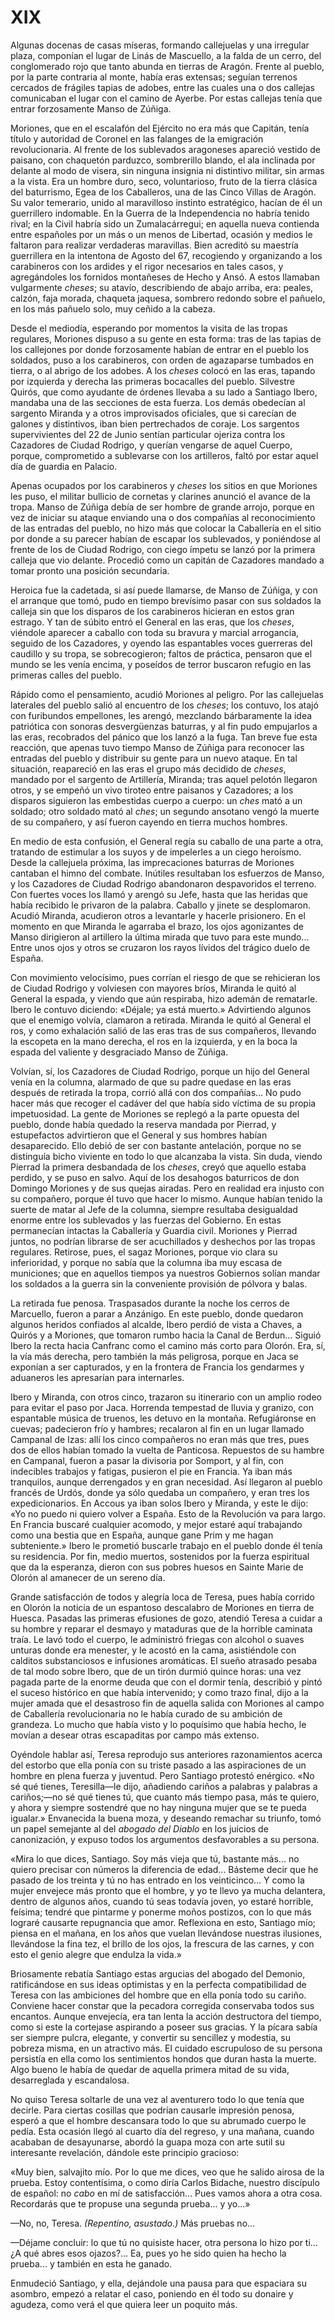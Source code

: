 # XIX

Algunas docenas de casas míseras, formando callejuelas y una irregular plaza,
componían el lugar de Linás de Mascuello, a la falda de un cerro, del
conglomerado rojo que tanto abunda en tierras de Aragón. Frente al pueblo, por
la parte contraria al monte, había eras extensas; seguían terrenos cercados de
frágiles tapias de adobes, entre las cuales una o dos callejas comunicaban el
lugar con el camino de Ayerbe. Por estas callejas tenía que entrar forzosamente
Manso de Zúñiga.

Moriones, que en el escalafón del Ejército no era más que Capitán, tenía título
y autoridad de Coronel en las falanges de la emigración revolucionaria. Al
frente de los sublevados aragoneses apareció vestido de paisano, con chaquetón
parduzco, sombrerillo blando, el ala inclinada por delante al modo de visera,
sin ninguna insignia ni distintivo militar, sin armas a la vista. Era un hombre
duro, seco, voluntarioso, fruto de la tierra clásica del baturrismo, Egea de
los Caballeros, una de las Cinco Villas de Aragón. Su valor temerario, unido al
maravilloso instinto estratégico, hacían de él un guerrillero indomable. En la
Guerra de la Independencia no habría tenido rival; en la Civil habría sido un
Zumalacárregui; en aquella nueva contienda entre españoles por un más o un
menos de Libertad, ocasión y medios le faltaron para realizar verdaderas
maravillas. Bien acreditó su maestría guerrillera en la intentona de Agosto del
67, recogiendo y organizando a los carabineros con los ardides y el rigor
necesarios en tales casos, y agregándoles los fornidos montañeses de Hecho
y Ansó. A estos llamaban vulgarmente *cheses*; su atavío, describiendo de abajo
arriba, era: peales, calzón, faja morada, chaqueta jaquesa, sombrero redondo
sobre el pañuelo, en los más pañuelo solo, muy ceñido a la cabeza.

Desde el mediodía, esperando por momentos la visita de las tropas regulares,
Moriones dispuso a su gente en esta forma: tras de las tapias de los callejones
por donde forzosamente habían de entrar en el pueblo los soldados, puso a los
carabineros, con orden de agazaparse tumbados en tierra, o al abrigo de los
adobes. A los *cheses* colocó en las eras, tapando por izquierda y derecha las
primeras bocacalles del pueblo. Silvestre Quirós, que como ayudante de órdenes
llevaba a su lado a Santiago Ibero, mandaba una de las secciones de esta
fuerza. Los demás obedecían al sargento Miranda y a otros improvisados
oficiales, que si carecían de galones y distintivos, iban bien pertrechados de
coraje. Los sargentos supervivientes del 22 de Junio sentían particular ojeriza
contra los Cazadores de Ciudad Rodrigo, y querían vengarse de aquel Cuerpo,
porque, comprometido a sublevarse con los artilleros, faltó por estar aquel día
de guardia en Palacio.

Apenas ocupados por los carabineros y *cheses* los sitios en que Moriones les
puso, el militar bullicio de cornetas y clarines anunció el avance de la tropa.
Manso de Zúñiga debía de ser hombre de grande arrojo, porque en vez de iniciar
su ataque enviando una o dos compañías al reconocimiento de las entradas del
pueblo, no hizo más que colocar la Caballería en el sitio por donde a su
parecer habían de escapar los sublevados, y poniéndose al frente de los de
Ciudad Rodrigo, con ciego ímpetu se lanzó por la primera calleja que vio
delante. Procedió como un capitán de Cazadores mandado a tomar pronto una
posición secundaria.

Heroica fue la cadetada, si así puede llamarse, de Manso de Zúñiga, y con el
arranque que tomó, pudo en tiempo brevísimo pasar con sus soldados la calleja
sin que los disparos de los carabineros hicieran en estos gran estrago. Y tan
de súbito entró el General en las eras, que los *cheses*, viéndole aparecer
a caballo con toda su bravura y marcial arrogancia, seguido de los Cazadores,
y oyendo las espantables voces guerreras del caudillo y su tropa, se
sobrecogieron; faltos de práctica, pensaron que el mundo se les venía encima,
y poseídos de terror buscaron refugio en las primeras calles del pueblo.

Rápido como el pensamiento, acudió Moriones al peligro. Por las callejuelas
laterales del pueblo salió al encuentro de los *cheses*; los contuvo, los atajó
con furibundos empellones, les arengó, mezclando bárbaramente la idea
patriótica con sonoras desvergüenzas baturras, y al fin pudo empujarlos a las
eras, recobrados del pánico que los lanzó a la fuga. Tan breve fue esta
reacción, que apenas tuvo tiempo Manso de Zúñiga para reconocer las entradas
del pueblo y distribuir su gente para un nuevo ataque. En tal situación,
reapareció en las eras el grupo más decidido de *cheses*, mandado por el
sargento de Artillería, Miranda; tras aquel pelotón llegaron otros, y se empeñó
un vivo tiroteo entre paisanos y Cazadores; a los disparos siguieron las
embestidas cuerpo a cuerpo: un *ches* mató a un soldado; otro soldado mató al
*ches*; un segundo ansotano vengó la muerte de su compañero, y así fueron
cayendo en tierra muchos hombres.

En medio de esta confusión, el General regía su caballo de una parte a otra,
tratando de estimular a los suyos y de impelerles a un ciego heroísmo. Desde la
callejuela próxima, las imprecaciones baturras de Moriones cantaban el himno
del combate. Inútiles resultaban los esfuerzos de Manso, y los Cazadores de
Ciudad Rodrigo abandonaron despavoridos el terreno. Con fuertes voces los llamó
y arengó su Jefe, hasta que las heridas que había recibido le privaron de la
palabra. Caballo y jinete se desplomaron. Acudió Miranda, acudieron otros
a levantarle y hacerle prisionero. En el momento en que Miranda le agarraba el
brazo, los ojos agonizantes de Manso dirigieron al artillero la última mirada
que tuvo para este mundo... Entre unos ojos y otros se cruzaron los rayos
lívidos del trágico duelo de España.

Con movimiento velocísimo, pues corrían el riesgo de que se rehicieran los de
Ciudad Rodrigo y volviesen con mayores bríos, Miranda le quitó al General la
espada, y viendo que aún respiraba, hizo ademán de rematarle. Ibero le contuvo
diciendo: «Déjale; ya está muerto.» Advirtiendo algunos que el enemigo volvía,
clamaron a retirada. Miranda le quitó al General el ros, y como exhalación
salió de las eras tras de sus compañeros, llevando la escopeta en la mano
derecha, el ros en la izquierda, y en la boca la espada del valiente
y desgraciado Manso de Zúñiga.

Volvían, sí, los Cazadores de Ciudad Rodrigo, porque un hijo del General venía
en la columna, alarmado de que su padre quedase en las eras después de retirada
la tropa, corrió allá con dos compañías... No pudo hacer más que recoger el
cadáver del que había sido víctima de su propia impetuosidad. La gente de
Moriones se replegó a la parte opuesta del pueblo, donde había quedado la
reserva mandada por Pierrad, y estupefactos advirtieron que el General y sus
hombres habían desaparecido. Ello debió de ser con bastante antelación, porque
no se distinguía bicho viviente en todo lo que alcanzaba la vista. Sin duda,
viendo Pierrad la primera desbandada de los *cheses*, creyó que aquello estaba
perdido, y se puso en salvo. Aquí de los desahogos baturricos de don Domingo
Moriones y de sus quejas airadas. Pero en realidad era injusto con su
compañero, porque él tuvo que hacer lo mismo. Aunque habían tenido la suerte de
matar al Jefe de la columna, siempre resultaba desigualdad enorme entre los
sublevados y las fuerzas del Gobierno. En estas permanecían intactas la
Caballería y Guardia civil. Moriones y Pierrad juntos, no podrían librarse de
ser acuchillados y deshechos por las tropas regulares. Retirose, pues, el sagaz
Moriones, porque vio clara su inferioridad, y porque no sabía que la columna
iba muy escasa de municiones; que en aquellos tiempos ya nuestros Gobiernos
solían mandar los soldados a la guerra sin la conveniente provisión de pólvora
y balas.

La retirada fue penosa. Traspasados durante la noche los cerros de Marcuello,
fueron a parar a Anzánigo. En este pueblo, donde quedaron algunos heridos
confiados al alcalde, Ibero perdió de vista a Chaves, a Quirós y a Moriones,
que tomaron rumbo hacia la Canal de Berdun... Siguió Ibero la recta hacia
Canfranc como el camino más corto para Olorón. Era, sí, la vía más derecha,
pero también la más peligrosa, porque en Jaca se exponían a ser capturados,
y en la frontera de Francia los gendarmes y aduaneros les apresarían para
internarles.

Ibero y Miranda, con otros cinco, trazaron su itinerario con un amplio rodeo
para evitar el paso por Jaca. Horrenda tempestad de lluvia y granizo, con
espantable música de truenos, les detuvo en la montaña. Refugiáronse en cuevas;
padecieron frío y hambres; recalaron al fin en un lugar llamado Campanal de
Izas: allí los cinco compañeros no eran más que tres, pues dos de ellos habían
tomado la vuelta de Panticosa. Repuestos de su hambre en Campanal, fueron
a pasar la divisoria por Somport, y al fin, con indecibles trabajos y fatigas,
pusieron el pie en Francia. Ya iban más tranquilos, aunque derrengados y en
gran necesidad. Así llegaron al pueblo francés de Urdós, donde ya sólo quedaba
un compañero, y eran tres los expedicionarios. En Accous ya iban solos Ibero
y Miranda, y este le dijo: «Yo no puedo ni quiero volver a España. Esto de la
Revolución va para largo. En Francia buscaré cualquier acomodo, y mejor estaré
aquí trabajando como una bestia que en España, aunque gane Prim y me hagan
subteniente.» Ibero le prometió buscarle trabajo en el pueblo donde él tenía su
residencia. Por fin, medio muertos, sostenidos por la fuerza espiritual que da
la esperanza, dieron con sus pobres huesos en Sainte Marie de Olorón al
amanecer de un sereno día.

Grande satisfacción de todos y alegría loca de Teresa, pues había corrido en
Olorón la noticia de un espantoso descalabro de Moriones en tierra de Huesca.
Pasadas las primeras efusiones de gozo, atendió Teresa a cuidar a su hombre
y reparar el desmayo y mataduras que de la horrible caminata traía. Le lavó
todo el cuerpo, le administró friegas con alcohol o suaves unturas donde era
menester, y le acostó en la cama, asistiéndole con calditos substanciosos
e infusiones aromáticas. El sueño atrasado pesaba de tal modo sobre Ibero, que
de un tirón durmió quince horas: una vez pagada parte de la enorme deuda que
con el dormir tenía, describió y pintó el suceso histórico en que había
intervenido; y como trazo final, dijo a la mujer amada que el desastroso fin de
aquella salida con Moriones al campo de Caballería revolucionaria no le había
curado de su ambición de grandeza. Lo mucho que había visto y lo poquísimo que
había hecho, le movían a desear otras escapaditas por campo más extenso.

Oyéndole hablar así, Teresa reprodujo sus anteriores razonamientos acerca del
estorbo que ella ponía con su triste pasado a las aspiraciones de un hombre en
plena fuerza y juventud. Pero Santiago protestó enérgico. «No sé qué tienes,
Teresilla—le dijo, añadiendo cariños a palabras y palabras a cariños;—no sé qué
tienes tú, que cuanto más tiempo pasa, más te quiero, y ahora y siempre
sostendré que no hay ninguna mujer que se te pueda igualar.» Envanecida la
buena moza, y deseando remachar su triunfo, tomó un papel semejante al del
*abogado del Diablo* en los juicios de canonización, y expuso todos los
argumentos desfavorables a su persona.

«Mira lo que dices, Santiago. Soy más vieja que tú, bastante más... no quiero
precisar con números la diferencia de edad... Básteme decir que he pasado de
los treinta y tú no has entrado en los veinticinco... Y como la mujer envejece
más pronto que el hombre, y yo te llevo ya mucha delantera, dentro de algunos
años, cuando tú seas todavía joven, yo estaré horrible, feísima; tendré que
pintarme y ponerme moños postizos, con lo que más lograré causarte repugnancia
que amor. Reflexiona en esto, Santiago mío; piensa en el mañana, en los años
que vuelan llevándose nuestras ilusiones, llevándose la fina tez, el brillo de
los ojos, la frescura de las carnes, y con esto el genio alegre que endulza la
vida.»

Briosamente rebatía Santiago estas argucias del abogado del Demonio,
ratificándose en sus ideas optimistas y en la perfecta compatibilidad de Teresa
con las ambiciones del hombre que en ella ponía todo su cariño. Conviene hacer
constar que la pecadora corregida conservaba todos sus encantos. Aunque
envejecía, era tan lenta la acción destructora del tiempo, como si este la
cortejase aspirando a poseer sus gracias. Y la pícara sabía ser siempre pulcra,
elegante, y convertir su sencillez y modestia, su pobreza misma, en un
atractivo más. El cuidado escrupuloso de su persona persistía en ella como los
sentimientos hondos que duran hasta la muerte. Algo bueno le había de quedar de
aquella primera mitad de su vida, desarreglada y escandalosa.

No quiso Teresa soltarle de una vez al aventurero todo lo que tenía que
decirle. Para ciertas cosillas que podrían causarle impresión penosa, esperó
a que el hombre descansara todo lo que su abrumado cuerpo le pedía. Esta
ocasión llegó al cuarto día del regreso, y una mañana, cuando acababan de
desayunarse, abordó la guapa moza con arte sutil su interesante revelación,
dándole este principio gracioso:

«Muy bien, salvajito mío. Por lo que me dices, veo que he salido airosa de la
prueba. Estoy contentísima, o como diría Carlos Bidache, nuestro discípulo de
español: no *cabo* en mí de satisfacción... Pues vamos ahora a otra cosa.
Recordarás que te propuse una segunda prueba... y yo...»

—No, no, Teresa. *(Repentino, asustado.)* Más pruebas no... 

—Déjame concluir: lo que tú no quisiste hacer, otra persona lo hizo por ti...
¿A qué abres esos ojazos?... Ea, pues yo he sido quien ha hecho la prueba...
y también en esta he ganado.

Enmudeció Santiago, y ella, dejándole una pausa para que espaciara su asombro,
empezó a relatar el caso, poniendo en él todo su donaire y agudeza, como verá
el que quiera leer un poquito más.
